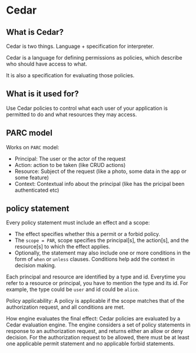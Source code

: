 # Cedar

## What is Cedar?
Cedar is two things. Language + specification for interpreter.

Cedar is a language for defining permissions as policies, which describe who should have access to what. 

It is also a specification for evaluating those policies. 

## What is it used for?
Use Cedar policies to control what each user of your application is permitted to do and what resources they may access.

## PARC model

Works on `PARC` model:
- Principal: The user or the actor of the request
- Action: action to be taken (like CRUD actions)
- Resource: Subject of the request (like a photo, some data in the app or some feature)
- Context: Contextual info about the principal (like has the pricipal been authenticated etc)

## policy statement

Every policy statement must include an effect and a scope:

- The effect specifies whether this a permit or a forbid policy.
- The `scope = PAR`, scope specifies the principal[s], the action[s], and the resource[s] to which the effect applies.
- Optionally, the statement may also include one or more conditions in the form of `when` or `unless` clauses. Conditions help add the context in decision making.

Each principal and resource are identified by a type and id. Everytime you refer to a resource or principal, you have to mention the type and its id. For example, the type could be `user` and id could be `alice`.


Policy applicability: A policy is applicable if the scope matches that of the authorization request, and all conditions are met.

How engine evaluates the final effect: Cedar policies are evaluated by a Cedar evaluation engine. The engine considers a set of policy statements in response to an authorization request, and returns either an allow or deny decision. For the authorization request to be allowed, there must be at least one applicable permit statement and no applicable forbid statements. 
